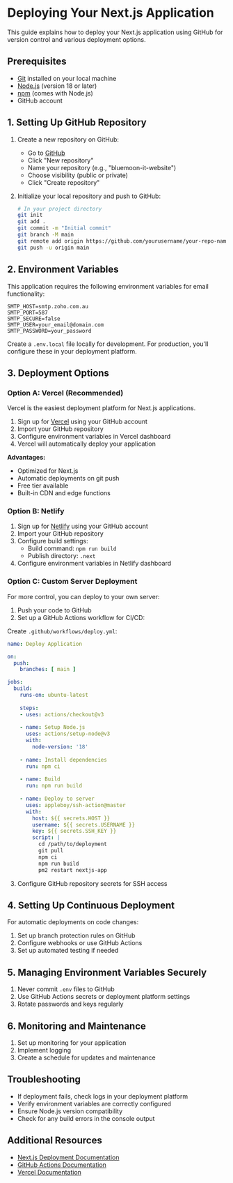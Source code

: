 # Deploying Your Next.js Application

This guide explains how to deploy your Next.js application using GitHub for version control and various deployment options.

## Prerequisites

- [Git](https://git-scm.com/) installed on your local machine
- [Node.js](https://nodejs.org/) (version 18 or later)
- [npm](https://www.npmjs.com/) (comes with Node.js)
- GitHub account

## 1. Setting Up GitHub Repository

1. Create a new repository on GitHub:
   - Go to [GitHub](https://github.com/)
   - Click "New repository"
   - Name your repository (e.g., "bluemoon-it-website")
   - Choose visibility (public or private)
   - Click "Create repository"

2. Initialize your local repository and push to GitHub:
   ```bash
   # In your project directory
   git init
   git add .
   git commit -m "Initial commit"
   git branch -M main
   git remote add origin https://github.com/yourusername/your-repo-name.git
   git push -u origin main
   ```

## 2. Environment Variables

This application requires the following environment variables for email functionality:

```
SMTP_HOST=smtp.zoho.com.au
SMTP_PORT=587
SMTP_SECURE=false
SMTP_USER=your_email@domain.com
SMTP_PASSWORD=your_password
```

Create a `.env.local` file locally for development. For production, you'll configure these in your deployment platform.

## 3. Deployment Options

### Option A: Vercel (Recommended)

Vercel is the easiest deployment platform for Next.js applications.

1. Sign up for [Vercel](https://vercel.com/) using your GitHub account
2. Import your GitHub repository
3. Configure environment variables in Vercel dashboard
4. Vercel will automatically deploy your application

**Advantages:**
- Optimized for Next.js
- Automatic deployments on git push
- Free tier available
- Built-in CDN and edge functions

### Option B: Netlify

1. Sign up for [Netlify](https://www.netlify.com/) using your GitHub account
2. Import your GitHub repository
3. Configure build settings:
   - Build command: `npm run build`
   - Publish directory: `.next`
4. Configure environment variables in Netlify dashboard

### Option C: Custom Server Deployment

For more control, you can deploy to your own server:

1. Push your code to GitHub
2. Set up a GitHub Actions workflow for CI/CD:

Create `.github/workflows/deploy.yml`:

```yaml
name: Deploy Application

on:
  push:
    branches: [ main ]

jobs:
  build:
    runs-on: ubuntu-latest
    
    steps:
    - uses: actions/checkout@v3
    
    - name: Setup Node.js
      uses: actions/setup-node@v3
      with:
        node-version: '18'
        
    - name: Install dependencies
      run: npm ci
      
    - name: Build
      run: npm run build
      
    - name: Deploy to server
      uses: appleboy/ssh-action@master
      with:
        host: ${{ secrets.HOST }}
        username: ${{ secrets.USERNAME }}
        key: ${{ secrets.SSH_KEY }}
        script: |
          cd /path/to/deployment
          git pull
          npm ci
          npm run build
          pm2 restart nextjs-app
```

3. Configure GitHub repository secrets for SSH access

## 4. Setting Up Continuous Deployment

For automatic deployments on code changes:

1. Set up branch protection rules on GitHub
2. Configure webhooks or use GitHub Actions
3. Set up automated testing if needed

## 5. Managing Environment Variables Securely

1. Never commit `.env` files to GitHub
2. Use GitHub Actions secrets or deployment platform settings
3. Rotate passwords and keys regularly

## 6. Monitoring and Maintenance

1. Set up monitoring for your application
2. Implement logging
3. Create a schedule for updates and maintenance

## Troubleshooting

- If deployment fails, check logs in your deployment platform
- Verify environment variables are correctly configured
- Ensure Node.js version compatibility
- Check for any build errors in the console output

## Additional Resources

- [Next.js Deployment Documentation](https://nextjs.org/docs/deployment)
- [GitHub Actions Documentation](https://docs.github.com/en/actions)
- [Vercel Documentation](https://vercel.com/docs) 